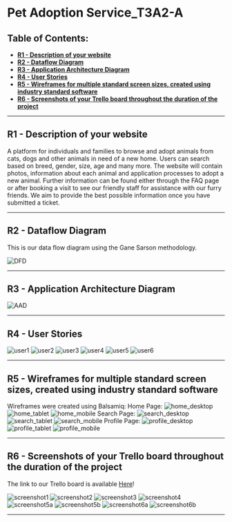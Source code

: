 # **Pet Adoption Service_T3A2-A** <!-- omit in toc -->

## **Table of Contents:** <!-- omit in toc -->

- [**R1 - Description of your website**](#r1---description-of-your-website)
- [**R2 - Dataflow Diagram**](#r2---dataflow-diagram)
- [**R3 - Application Architecture Diagram**](#r3---application-architecture-diagram)
- [**R4 - User Stories**](#r4---user-stories)
- [**R5 - Wireframes for multiple standard screen sizes, created using industry standard software**](#r5---wireframes-for-multiple-standard-screen-sizes-created-using-industry-standard-software)
- [**R6 - Screenshots of your Trello board throughout the duration of the project**](#r6---screenshots-of-your-trello-board-throughout-the-duration-of-the-project)

---

## **R1 - Description of your website**

A platform for individuals and families to browse and adopt animals from cats, dogs and other animals in need of a new home. Users can search based on breed, gender, size, age and many more. The website will contain photos, information about each animal and application processes to adopt a new animal.
Further information can be found either through the FAQ page or after booking a visit to see our friendly staff for assistance with our furry friends. We aim to provide the best possible information once you have submitted a ticket.

---

## **R2 - Dataflow Diagram**

This is our data flow diagram using the Gane Sarson methodology.

![DFD](Images/DFD.png)

---

## **R3 - Application Architecture Diagram**

![AAD](/Images/AAD.png)

---

## **R4 - User Stories**

![user1](/Images/user1.png)
![user2](/Images/user2.png)
![user3](/Images/user3.png)
![user4](/Images/user4.png)
![user5](/Images/user5.png)
![user6](/Images/user6.png)

---

## **R5 - Wireframes for multiple standard screen sizes, created using industry standard software**

Wireframes were created using Balsamiq:
Home Page:
![home_desktop](/Images/Home_Desktop.png)
![home_tablet](/Images/Home_Mobile.png)
![home_mobile](/Images/Home_Tablet.png)
Search Page:
![search_desktop](/Images/Search_page_Desktop.png)
![search_tablet](/Images/Search_page_Tablet.png)
![search_mobile](/Images/Search_page_Mobile.png)
Profile Page:
![profile_desktop](/Images/Profile_Desktop.png)
![profile_tablet](/Images/Profile_Tablet.png)
![profile_mobile](/Images/Profile_Mobile.png)

---

## **R6 - Screenshots of your Trello board throughout the duration of the project**

The link to our Trello board is available [Here](https://trello.com/b/XB2z1h7g
)!

![screenshot1](Images/Screenshot1.png)
![screenshot2](Images/Screenshot2.png)
![screenshot3](Images/Screenshot3.png)
![screenshot4](Images/Screenshot4.png)
![screenshot5a](Images/Screenshot5a.png)
![screenshot5b](Images/Screenshot5b.png)
![screenshot6a](Images/Screenshot6a.png)
![screenshot6b](Images/Screenshot6b.png)

---

